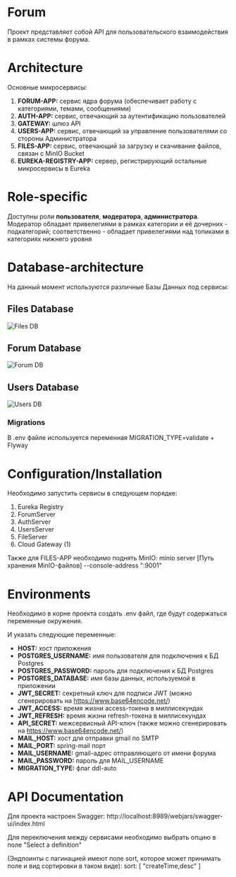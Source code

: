 # Forum

Проект представляет собой API для пользовательского взаимодействия в рамках системы форума.


# Architecture
Основные микросервисы:
1. **FORUM-APP:** сервис ядра форума (обеспечивает работу с категориями, темами, сообщениями)
2. **AUTH-APP:** сервис, отвечающий за аутентификацию пользователей
3. **GATEWAY:** шлюз API
4. **USERS-APP:** сервис, отвечающий за управление пользователями со стороны Администратора
5. **FILES-APP:** сервис, отвечающий за загрузку и скачивание файлов, связан с MinIO Bucket
6. **EUREKA-REGISTRY-APP:** сервер, регистрирующий остальные микросервисы в Eureka

# Role-specific

Доступны роли **пользователя**, **модератора**, **администратора**.
Модератор обладает привелегиями в рамках категории и её дочерних - подкатегорий; 
соответственно - обладает привелегиями над топиками в категориях нижнего уровня

# Database-architecture
На данный момент используются различные Базы Данных под сервисы:

## Files Database
![Files DB](docs/Files_DB.png)

## Forum Database
![Forum DB](docs/Forum_DB.png)

## Users Database
![Users DB](docs/Users_DB.png)


### Migrations
В .env файле используется переменная MIGRATION_TYPE=validate + Flyway


# Configuration/Installation

Необходимо запустить сервисы в следующем порядке:
1. Eureka Registry
2. ForumServer
3. AuthServer
4. UsersServer
5. FileServer
6. Cloud Gateway (1)

Также для FILES-APP необходимо поднять MinIO:
minio server [Путь хранения MinIO-файлов] --console-address ":9001"


# Environments

Необходимо в корне проекта создать .env файл, где будут содержаться переменные окружения.

И указать следующие переменные:
- **HOST:** хост приложения
- **POSTGRES_USERNAME:** имя пользователя для подключения к БД Postgres
- **POSTGRES_PASSWORD:** пароль для подключения к БД Postgres
- **POSTGRES_DATABASE:** имя базы данных, используемой в приложении
- **JWT_SECRET:** секретный ключ для подписи JWT (можно сгенерировать на https://www.base64encode.net/)
- **JWT_ACCESS:** время жизни access-токена в миллисекундах
- **JWT_REFRESH:** время жизни refresh-токена в миллисекундах
- **API_SECRET:** межсервисный API-ключ (также можно сгенерировать на https://www.base64encode.net/)
- **MAIL_HOST:** хост для отправки gmail по SMTP
- **MAIL_PORT:** spring-mail порт
- **MAIL_USERNAME:** gmail-адрес отправляющего от имени форума
- **MAIL_PASSWORD:** пароль для MAIL_USERNAME
- **MIGRATION_TYPE:** флаг ddl-auto

# API Documentation

Для проекта настроен Swagger:
http://localhost:8989/webjars/swagger-ui/index.html

Для переключения между сервисами необходимо выбрать опцию в поле "Select a definition"

(Эндпоинты с пагинацией имеют поле sort, которое может принимать поле и вид сортировки в таком виде):
sort: [
"createTime,desc"
]
